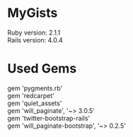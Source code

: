 MyGists
=======

Ruby version: 2.1.1  
Rails version: 4.0.4

Used Gems
=========

gem 'pygments.rb'  
gem 'redcarpet'  
gem 'quiet_assets'  
gem 'will_paginate', '~> 3.0.5'  
gem 'twitter-bootstrap-rails'  
gem 'will_paginate-bootstrap', '~> 0.2.5'  
